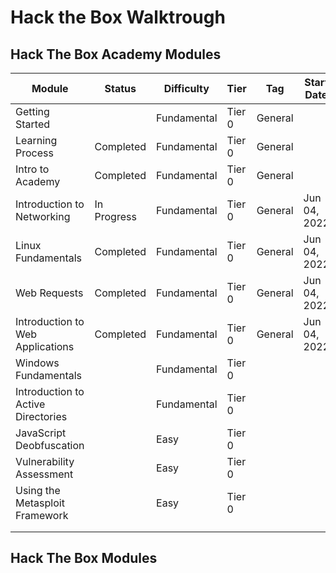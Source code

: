 # Hack the Box Walktrough

## Hack The Box Academy Modules


| Module                             | Status      | Difficulty  | Tier   | Tag       | Start Date   | End Date     | Link                                             |
| -----                              | ----        | -------     | ---    | --------- | ------       | ---          | ---                                              |
| Getting Started                    |             | Fundamental | Tier 0 | General   |              |              |                                                  |
| Learning Process                   | Completed   | Fundamental | Tier 0 | General   |              |              |                                                  |
| Intro to Academy                   | Completed   | Fundamental | Tier 0 | General   |              |              |                                                  |
| Introduction to Networking         | In Progress | Fundamental | Tier 0 | General   | Jun 04, 2022 |              |                                                  |
| Linux Fundamentals                 | Completed   | Fundamental | Tier 0 | General   | Jun 04, 2022 | Jun 04, 2022 |                                                  |
| Web Requests                       | Completed   | Fundamental | Tier 0 | General   | Jun 04, 2022 | Jun 04, 2022 | [Link](htb-academy/web-requests.md)              |
| Introduction to Web Applications   | Completed   | Fundamental | Tier 0 | General   | Jun 04, 2022 | Jun 04, 2022 | [Link](htb-academy/intro-to-web-applications.md) |
| Windows Fundamentals               |             | Fundamental | Tier 0 |           |              |              |                                                  |
| Introduction to Active Directories |             | Fundamental | Tier 0 |           |              |              |                                                  |
| JavaScript Deobfuscation           |             | Easy        | Tier 0 |           |              |              |                                                  |
| Vulnerability Assessment           |             | Easy        | Tier 0 |           |              |              |                                                  |
| Using the Metasploit Framework     |             | Easy        | Tier 0 |           |              |              |                                                  |
|                                    |             |             |        |           |              |              |                                                  |
|                                    |             |             |        |           |              |              |                                                  |

## Hack The Box Modules


